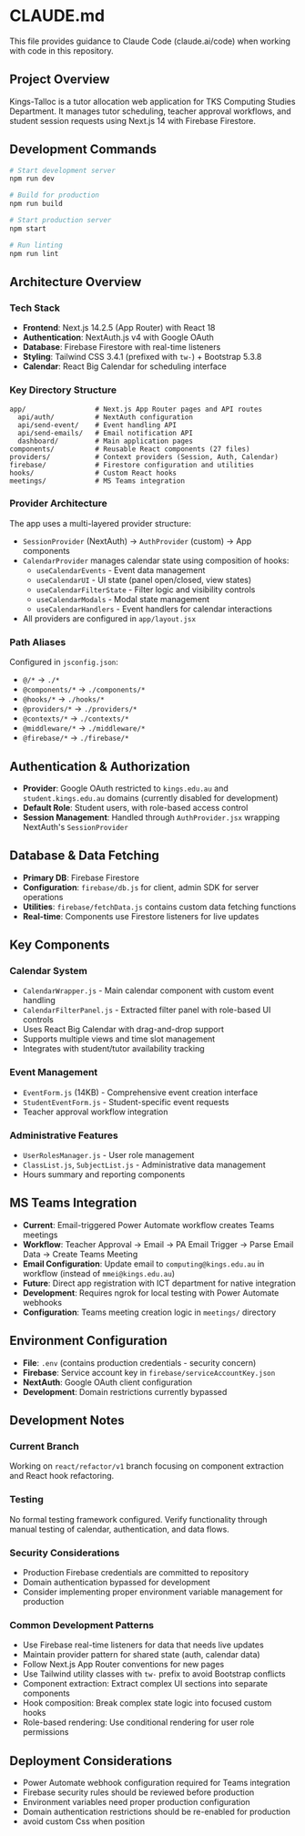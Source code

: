# CLAUDE.md

This file provides guidance to Claude Code (claude.ai/code) when working with code in this repository.

## Project Overview

Kings-Talloc is a tutor allocation web application for TKS Computing Studies Department. It manages tutor scheduling, teacher approval workflows, and student session requests using Next.js 14 with Firebase Firestore.

## Development Commands

```bash
# Start development server
npm run dev

# Build for production
npm run build

# Start production server
npm start

# Run linting
npm run lint
```

## Architecture Overview

### Tech Stack
- **Frontend**: Next.js 14.2.5 (App Router) with React 18
- **Authentication**: NextAuth.js v4 with Google OAuth
- **Database**: Firebase Firestore with real-time listeners
- **Styling**: Tailwind CSS 3.4.1 (prefixed with `tw-`) + Bootstrap 5.3.8
- **Calendar**: React Big Calendar for scheduling interface

### Key Directory Structure
```
app/                 # Next.js App Router pages and API routes
  api/auth/          # NextAuth configuration
  api/send-event/    # Event handling API
  api/send-emails/   # Email notification API
  dashboard/         # Main application pages
components/          # Reusable React components (27 files)
providers/           # Context providers (Session, Auth, Calendar)
firebase/            # Firestore configuration and utilities
hooks/               # Custom React hooks
meetings/            # MS Teams integration
```

### Provider Architecture
The app uses a multi-layered provider structure:
- `SessionProvider` (NextAuth) → `AuthProvider` (custom) → App components
- `CalendarProvider` manages calendar state using composition of hooks:
  - `useCalendarEvents` - Event data management
  - `useCalendarUI` - UI state (panel open/closed, view states)
  - `useCalendarFilterState` - Filter logic and visibility controls
  - `useCalendarModals` - Modal state management
  - `useCalendarHandlers` - Event handlers for calendar interactions
- All providers are configured in `app/layout.jsx`

### Path Aliases
Configured in `jsconfig.json`:
- `@/*` → `./*`
- `@components/*` → `./components/*`
- `@hooks/*` → `./hooks/*`
- `@providers/*` → `./providers/*`
- `@contexts/*` → `./contexts/*`
- `@middleware/*` → `./middleware/*`
- `@firebase/*` → `./firebase/*`

## Authentication & Authorization

- **Provider**: Google OAuth restricted to `kings.edu.au` and `student.kings.edu.au` domains (currently disabled for development)
- **Default Role**: Student users, with role-based access control
- **Session Management**: Handled through `AuthProvider.jsx` wrapping NextAuth's `SessionProvider`

## Database & Data Fetching

- **Primary DB**: Firebase Firestore
- **Configuration**: `firebase/db.js` for client, admin SDK for server operations
- **Utilities**: `firebase/fetchData.js` contains custom data fetching functions
- **Real-time**: Components use Firestore listeners for live updates

## Key Components

### Calendar System
- `CalendarWrapper.js` - Main calendar component with custom event handling
- `CalendarFilterPanel.js` - Extracted filter panel with role-based UI controls
- Uses React Big Calendar with drag-and-drop support
- Supports multiple views and time slot management
- Integrates with student/tutor availability tracking

### Event Management
- `EventForm.js` (14KB) - Comprehensive event creation interface
- `StudentEventForm.js` - Student-specific event requests
- Teacher approval workflow integration

### Administrative Features
- `UserRolesManager.js` - User role management
- `ClassList.js`, `SubjectList.js` - Administrative data management
- Hours summary and reporting components

## MS Teams Integration

- **Current**: Email-triggered Power Automate workflow creates Teams meetings
- **Workflow**: Teacher Approval → Email → PA Email Trigger → Parse Email Data → Create Teams Meeting
- **Email Configuration**: Update email to `computing@kings.edu.au` in workflow (instead of `mmei@kings.edu.au`)
- **Future**: Direct app registration with ICT department for native integration
- **Development**: Requires ngrok for local testing with Power Automate webhooks
- **Configuration**: Teams meeting creation logic in `meetings/` directory

## Environment Configuration

- **File**: `.env` (contains production credentials - security concern)
- **Firebase**: Service account key in `firebase/serviceAccountKey.json`
- **NextAuth**: Google OAuth client configuration
- **Development**: Domain restrictions currently bypassed

## Development Notes

### Current Branch
Working on `react/refactor/v1` branch focusing on component extraction and React hook refactoring.

### Testing
No formal testing framework configured. Verify functionality through manual testing of calendar, authentication, and data flows.

### Security Considerations
- Production Firebase credentials are committed to repository
- Domain authentication bypassed for development
- Consider implementing proper environment variable management for production

### Common Development Patterns
- Use Firebase real-time listeners for data that needs live updates
- Maintain provider pattern for shared state (auth, calendar data)
- Follow Next.js App Router conventions for new pages
- Use Tailwind utility classes with `tw-` prefix to avoid Bootstrap conflicts
- Component extraction: Extract complex UI sections into separate components
- Hook composition: Break complex state logic into focused custom hooks
- Role-based rendering: Use conditional rendering for user role permissions

## Deployment Considerations

- Power Automate webhook configuration required for Teams integration
- Firebase security rules should be reviewed before production
- Environment variables need proper production configuration
- Domain authentication restrictions should be re-enabled for production
- avoid custom Css when position